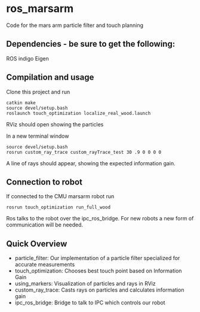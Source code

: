 # ros_marsarm
Code for the mars arm particle filter and touch planning

## Dependencies - be sure to get the following:
ROS indigo
Eigen

## Compilation and usage
Clone this project and run
```
catkin make
source devel/setup.bash
roslaunch touch_optimization localize_real_wood.launch
```
RViz should open showing the particles

In a new terminal window
```
source devel/setup.bash
rosrun custom_ray_trace custom_rayTrace_test 30 .9 0 0 0 0
```
A line of rays should appear, showing the expected information gain.


## Connection to robot
If connected to the CMU marsarm robot run
```
rosrun touch_optimization run_full_wood
```
Ros talks to the robot over the ipc_ros_bridge. For new robots a new form of communication will be needed.


## Quick Overview
* particle_filter: Our implementation of a particle filter specialized for accurate measurements
* touch_optimization: Chooses best touch point based on Information Gain
* using_markers: Visualization of particles and rays in RViz
* custom_ray_trace: Casts rays on particles and calculates information gain
* ipc_ros_bridge: Bridge to talk to IPC which controls our robot
